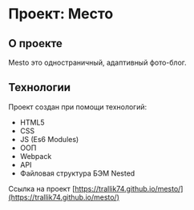 # Проект: Место

## О проекте
Mesto это одностраничный, адаптивный фото-блог.

## Технологии
Проект создан при помощи технологий:
* HTML5
* CSS
* JS (Es6 Modules)
* ООП
* Webpack
* API
* Файловая структура БЭМ Nested

Ссылка на проект [https://trallik74.github.io/mesto/](https://trallik74.github.io/mesto/)

